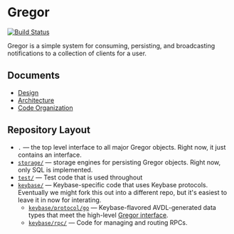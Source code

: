 
# Gregor

[![Build Status](https://travis-ci.org/keybase/gregor.svg?branch=master)](https://travis-ci.org/keybase/gregor)

Gregor is a simple system for consuming, persisting, and broadcasting
notifications to a collection of clients for a user.

## Documents

  * [Design](doc/design.md)
  * [Architecture](doc/arch.md)
  * [Code Organization](doc/code.md)

## Repository Layout

  * `.` — the top level interface to all major Gregor objects.  Right now, it just contains an interface.
  * [`storage/`](storage/) — storage engines for persisting Gregor objects. Right now, only SQL is implemented.
  * [`test/`](test/) — Test code that is used throughout
  * [`keybase/`](keybase/) — Keybase-specific code that uses Keybase protocols.  Eventually we might fork this out into a different repo, but it's easiest to leave it in now for interating.
    * [`keybase/protocol/go`](keybase/protocol/go/) — Keybase-flavored AVDL-generated data types that meet the high-level [Gregor interface](./interface.go).
    * [`keybase/rpc/`](keybase/rpc/) — Code for managing and routing RPCs.
